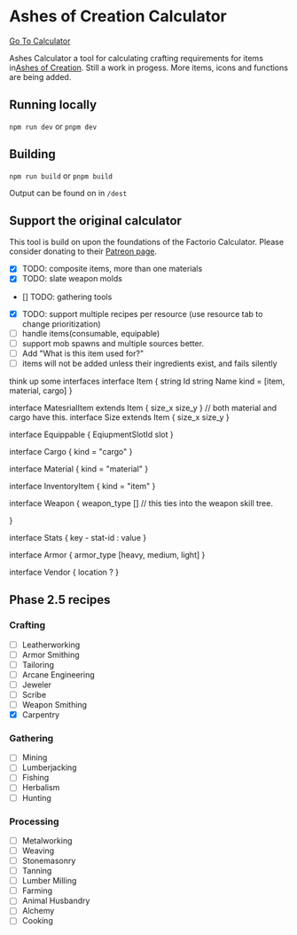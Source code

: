 # Ashes of Creation Calculator

[Go To Calculator](https://calculator.coppercloud.no?ref=GitHubRepo)

Ashes Calculator a tool for calculating crafting requirements for items in[Ashes of Creation](https://ashesofcreation.com). Still a work in progess. More items, icons and functions are being added.

## Running locally

`npm run dev` or `pnpm dev`

## Building

`npm run build` or `pnpm build`

Output can be found on in `/dest`

## Support the original calculator

This tool is build on upon the foundations of the Factorio Calculator. Please consider donating to their [Patreon page](https://www.patreon.com/kirkmcdonald).

- [x] TODO: composite items, more than one materials
- [x] TODO: slate weapon molds
- [] TODO: gathering tools
- [x] TODO: support multiple recipes per resource (use resource tab to change prioritization)
- [ ] handle items(consumable, equipable)
- [ ] support mob spawns and multiple sources better.
- [ ] Add "What is this item used for?"
- [ ] items will not be added unless their ingredients exist, and fails silently

think up some interfaces
interface Item {
    string Id
    string Name
    kind = [item, material, cargo]
}

interface MatesrialItem extends Item {
    size_x
    size_y
}
// both material and cargo have this.
interface Size extends Item {
    size_x
    size_y
}

interface Equippable {
    EqiupmentSlotId slot
}

interface Cargo {
    kind = "cargo"
}

interface Material {
    kind = "material"
}

interface InventoryItem {
    kind = "item"
}

interface Weapon {
    weapon_type [] // this ties into the weapon skill tree.

}

interface Stats {
    key - stat-id : value
}

interface Armor {
    armor_type [heavy, medium, light]
}

interface Vendor {
    location ?
}

## Phase 2.5 recipes


### Crafting

- [ ] Leatherworking
- [ ] Armor Smithing
- [ ] Tailoring
- [ ] Arcane Engineering
- [ ] Jeweler
- [ ] Scribe
- [ ] Weapon Smithing
- [x] Carpentry

### Gathering

- [ ] Mining
- [ ] Lumberjacking
- [ ] Fishing
- [ ] Herbalism
- [ ] Hunting

### Processing

- [ ] Metalworking
- [ ] Weaving
- [ ] Stonemasonry
- [ ] Tanning
- [ ] Lumber Milling
- [ ] Farming
- [ ] Animal Husbandry
- [ ] Alchemy
- [ ] Cooking
